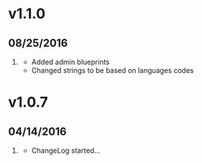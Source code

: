 # v1.1.0
## 08/25/2016

1. [](#new)
    * Added admin blueprints
    * Changed strings to be based on languages codes

# v1.0.7
## 04/14/2016

1. [](#new)
    * ChangeLog started...

